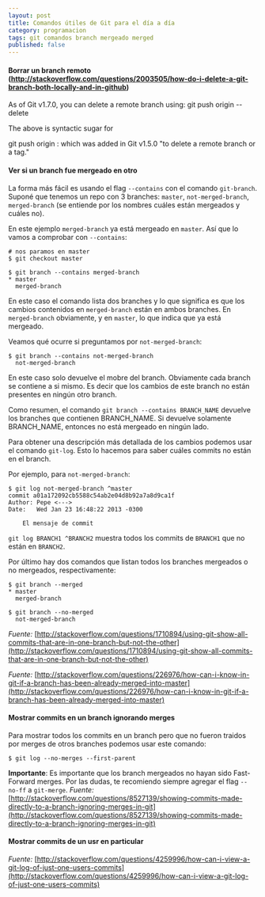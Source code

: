 ```yaml
---
layout: post
title: Comandos útiles de Git para el día a día
category: programacion
tags: git comandos branch mergeado merged
published: false
---
```


#### Borrar un branch remoto (http://stackoverflow.com/questions/2003505/how-do-i-delete-a-git-branch-both-locally-and-in-github)

As of Git v1.7.0, you can delete a remote branch using:
git push origin --delete <branchName>

The above is syntactic sugar for

git push origin :<branchName>
which was added in Git v1.5.0 "to delete a remote branch or a tag."

#### Ver si un branch fue mergeado en otro

La forma más fácil es usando el flag `--contains` con el comando `git-branch`. Suponé que tenemos un repo con 3 branches: `master`, `not-merged-branch`, `merged-branch` (se entiende por los nombres cuáles están mergeados y cuáles no).

En este ejemplo `merged-branch` ya está mergeado en `master`. Así que lo vamos a comprobar con `--contains`:

    # nos paramos en master
    $ git checkout master

    $ git branch --contains merged-branch
    * master
      merged-branch

En este caso el comando lista dos branches y lo que significa es que los cambios contenidos en `merged-branch` están en ambos branches. En `merged-branch` obviamente, y en `master`, lo que indica que ya está mergeado.

Veamos qué ocurre si preguntamos por `not-merged-branch`:

    $ git branch --contains not-merged-branch
      not-merged-branch

En este caso solo devuelve el mobre del branch. Obviamente cada branch se contiene a si mismo. Es decir que los cambios de este branch no están presentes en ningún otro branch.

Como resumen, el comando `git branch --contains BRANCH_NAME` devuelve los branches que contienen BRANCH_NAME. Si devuelve solamente BRANCH_NAME, entonces no está mergeado en ningún lado.

Para obtener una descripción más detallada de los cambios podemos usar el comando `git-log`. Esto lo hacemos para saber cuáles commits no están en el branch.

Por ejemplo, para `not-merged-branch`:

    $ git log not-merged-branch ^master
    commit a01a172092cb5588c54ab2e04d8b92a7a8d9ca1f
    Author: Pepe <--->
    Date:   Wed Jan 23 16:48:22 2013 -0300

        El mensaje de commit

`git log BRANCH1 ^BRANCH2` muestra todos los commits de `BRANCH1` que no están en `BRANCH2`.

Por último hay dos comandos que listan todos los branches mergeados o no mergeados, respectivamente:

    $ git branch --merged
    * master
      merged-branch

    $ git branch --no-merged
      not-merged-branch

_Fuente:_ [http://stackoverflow.com/questions/1710894/using-git-show-all-commits-that-are-in-one-branch-but-not-the-other](http://stackoverflow.com/questions/1710894/using-git-show-all-commits-that-are-in-one-branch-but-not-the-other)

_Fuente:_ [http://stackoverflow.com/questions/226976/how-can-i-know-in-git-if-a-branch-has-been-already-merged-into-master](http://stackoverflow.com/questions/226976/how-can-i-know-in-git-if-a-branch-has-been-already-merged-into-master)

#### Mostrar commits en un branch ignorando merges

Para mostrar todos los commits en un branch pero que no fueron traidos por merges de otros branches podemos usar este comando:

    $ git log --no-merges --first-parent

**Importante**: Es importante que los branch mergeados no hayan sido Fast-Forward merges. Por las dudas, te recomiendo siempre agregar el flag `--no-ff` a `git-merge`.
_Fuente:_ [http://stackoverflow.com/questions/8527139/showing-commits-made-directly-to-a-branch-ignoring-merges-in-git](http://stackoverflow.com/questions/8527139/showing-commits-made-directly-to-a-branch-ignoring-merges-in-git)

#### Mostrar commits de un usr en particular

_Fuente:_ [http://stackoverflow.com/questions/4259996/how-can-i-view-a-git-log-of-just-one-users-commits](http://stackoverflow.com/questions/4259996/how-can-i-view-a-git-log-of-just-one-users-commits)
